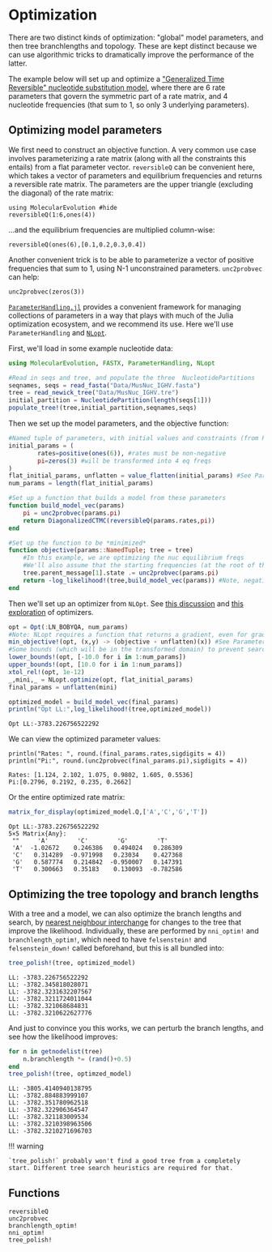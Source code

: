 # Optimization

There are two distinct kinds of optimization: "global" model parameters, and then tree branchlengths and topology. These are kept distinct because we can use algorithmic tricks to dramatically improve the performance of the latter.

The example below will set up and optimize a ["Generalized Time Reversible" nucleotide substitution model](https://en.wikipedia.org/wiki/Substitution_model), where there are 6 rate parameters that govern the symmetric part of a rate matrix, and 4 nucleotide frequencies (that sum to 1, so only 3 underlying parameters).

## Optimizing model parameters

We first need to construct an objective function. A very common use case involves parameterizing a rate matrix (along with all the constraints this entails) from a flat parameter vector. `reversibleQ` can be convenient here, which takes a vector of parameters and equilibrium frequencies and returns a reversible rate matrix.
The parameters are the upper triangle (excluding the diagonal) of the rate matrix:

```@example 1
using MolecularEvolution #hide
reversibleQ(1:6,ones(4))
```

...and the equilibrium frequencies are multiplied column-wise:

```@example 1
reversibleQ(ones(6),[0.1,0.2,0.3,0.4])
```

Another convenient trick is to be able to parameterize a vector of positive frequencies that sum to 1, using N-1 unconstrained parameters. `unc2probvec` can help:

```@example 1
unc2probvec(zeros(3))
```

[`ParameterHandling.jl`](https://github.com/invenia/ParameterHandling.jl) provides a convenient framework for managing collections of parameters in a way that plays with much of the Julia optimization ecosystem, and we recommend its use. Here we'll use `ParameterHandling` and [`NLopt`](https://github.com/JuliaOpt/NLopt.jl).

First, we'll load in some example nucleotide data:

```julia
using MolecularEvolution, FASTX, ParameterHandling, NLopt

#Read in seqs and tree, and populate the three  NucleotidePartitions
seqnames, seqs = read_fasta("Data/MusNuc_IGHV.fasta")
tree = read_newick_tree("Data/MusNuc_IGHV.tre")
initial_partition = NucleotidePartition(length(seqs[1]))
populate_tree!(tree,initial_partition,seqnames,seqs)
```

Then we set up the model parameters, and the objective function:

```julia
#Named tuple of parameters, with initial values and constraints (from ParameterHandling.jl)
initial_params = (
        rates=positive(ones(6)), #rates must be non-negative
        pi=zeros(3) #will be transformed into 4 eq freqs
)
flat_initial_params, unflatten = value_flatten(initial_params) #See ParameterHandling.jl docs
num_params = length(flat_initial_params)

#Set up a function that builds a model from these parameters
function build_model_vec(params)
    pi = unc2probvec(params.pi)
    return DiagonalizedCTMC(reversibleQ(params.rates,pi))
end

#Set up the function to be *minimized*
function objective(params::NamedTuple; tree = tree)
    #In this example, we are optimizing the nuc equilibrium freqs
    #We'll also assume that the starting frequencies (at the root of the tree) are the eq freqs
    tree.parent_message[1].state .= unc2probvec(params.pi)
    return -log_likelihood!(tree,build_model_vec(params)) #Note, negative of LL, because minimization
end
```

Then we'll set up an optimizer from `NLOpt`. See [this discussion](https://discourse.julialang.org/t/optim-what-optimiser-is-best-if-your-gradient-computation-is-slow/5487/12) and [this exploration](https://github.com/SciML/DiffEqParamEstim.jl/blob/master/test/lorenz_true_test.jl) of optimizers.

```julia
opt = Opt(:LN_BOBYQA, num_params)
#Note: NLopt requires a function that returns a gradient, even for gradient free methods, hence (x,y)->...
min_objective!(opt, (x,y) -> (objective ∘ unflatten)(x)) #See ParameterHandling.jl docs for objective ∘ unflatten explanation
#Some bounds (which will be in the transformed domain) to prevent searching numerically silly bits of parameter space:
lower_bounds!(opt, [-10.0 for i in 1:num_params])
upper_bounds!(opt, [10.0 for i in 1:num_params])
xtol_rel!(opt, 1e-12)
_,mini,_ = NLopt.optimize(opt, flat_initial_params)
final_params = unflatten(mini)

optimized_model = build_model_vec(final_params)
println("Opt LL:",log_likelihood!(tree,optimized_model))
```
```
Opt LL:-3783.226756522292
```

We can view the optimized parameter values:

```
println("Rates: ", round.(final_params.rates,sigdigits = 4))
println("Pi:", round.(unc2probvec(final_params.pi),sigdigits = 4))
```
```
Rates: [1.124, 2.102, 1.075, 0.9802, 1.605, 0.5536]
Pi:[0.2796, 0.2192, 0.235, 0.2662]
```

Or the entire optimized rate matrix:

```julia
matrix_for_display(optimized_model.Q,['A','C','G','T'])
```
```
Opt LL:-3783.226756522292
5×5 Matrix{Any}:
 ""     'A'        'C'        'G'        'T'
 'A'  -1.02672    0.246386   0.494024   0.286309
 'C'   0.314289  -0.971998   0.23034    0.427368
 'G'   0.587774   0.214842  -0.950007   0.147391
 'T'   0.300663   0.35183    0.130093  -0.782586
```

## Optimizing the tree topology and branch lengths

With a tree and a model, we can also optimize the branch lengths and search, by [nearest neighbour interchange](https://en.wikipedia.org/wiki/Tree_rearrangement) for changes to the tree that improve the likelihood. Individually, these are performed by `nni_optim!` and `branchlength_optim!`, which need to have `felsenstein!` and `felsenstein_down!` called beforehand, but this is all bundled into:

```julia
tree_polish!(tree, optimized_model)
```
```
LL: -3783.226756522292
LL: -3782.345818028071
LL: -3782.3231632207567
LL: -3782.3211724011044
LL: -3782.321068684831
LL: -3782.3210622627776
```

And just to convince you this works, we can perturb the branch lengths, and see how the likelihood improves:

```julia
for n in getnodelist(tree)
    n.branchlength *= (rand()+0.5)
end
tree_polish!(tree, optimzed_model)
```

```
LL: -3805.4140940138795
LL: -3782.884883999107
LL: -3782.351780962518
LL: -3782.322906364547
LL: -3782.321183009534
LL: -3782.3210398963506
LL: -3782.3210271696703
```

!!! warning

    `tree_polish!` probably won't find a good tree from a completely start. Different tree search heuristics are required for that.

## Functions

```@docs
reversibleQ
unc2probvec
branchlength_optim!
nni_optim!
tree_polish!
```